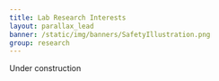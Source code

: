 ```yaml
---
title: Lab Research Interests
layout: parallax_lead
banner: /static/img/banners/SafetyIllustration.png
group: research
---
```


Under construction
 
 

